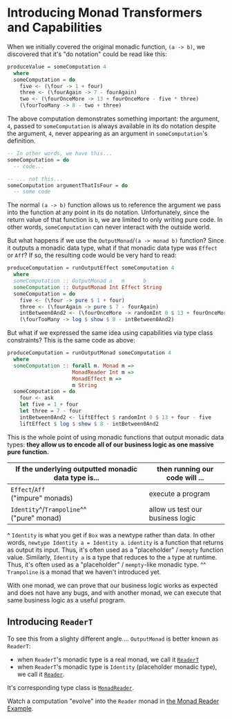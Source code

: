 # Introducing Monad Transformers and Capabilities

When we initially covered the original monadic function, `(a -> b)`, we discovered that it's "do notation" could be read like this:
```purescript
produceValue = someComputation 4
  where
  someComputation = do
    five <- (\four -> 1 + four)
    three <- (\fourAgain -> 7 - fourAgain)
    two <- (\fourOnceMore -> 13 + fourOnceMore - five * three)
    (\fourTooMany -> 8 - two + three)
```

The above computation demonstrates something important: the argument, `4`, passed to `someComputation` is always available in its do notation despite the argument, `4`, never appearing as an argument in `someComputation`'s definition.
```purescript
-- In other words, we have this...
someComputation = do
  -- code...

-- ... not this...
someComputation argumentThatIsFour = do
  -- some code
```

The normal `(a -> b)` function allows us to reference the argument we pass into the function at any point in its do notation. Unfortunately, since the return value of that function is `b`, we are limited to only writing pure code. In other words, `someComputation` can never interact with the outside world.

But what happens if we use the `OutputMonad`/`(a -> monad b)` function? Since it outputs a monadic data type, what if that monadic data type was `Effect` or `Aff`? If so, the resulting code would be very hard to read:

```purescript
produceComputation = runOutputEffect someComputation 4
  where                                                                     {-
  someComputation :: OutputMonad a   m      b                               -}
  someComputation :: OutputMonad Int Effect String
  someComputation = do
    five <- (\four -> pure $ 1 + four)
    three <- (\fourAgain -> pure $ 7 - fourAgain)
    intBetween0And2 <- (\fourOnceMore -> randomInt 0 $ 13 + fourOnceMore - five)
    (\fourTooMany -> log $ show $ 8 - intBetween0And2)
```

But what if we expressed the same idea using capabilities via type class constraints? This is the same code as above:
```purescript
produceComputation = runOutputMonad someComputation 4
  where
  someComputation :: forall m. Monad m =>
                     MonadReader Int m =>
                     MonadEffect m =>
                     m String
  someComputation = do
    four <- ask
    let five = 1 + four
    let three = 7 - four
    intBetween0And2 <- liftEffect $ randomInt 0 $ 13 + four - five
    liftEffect $ log $ show $ 8 - intBetween0And2
```

This is the whole point of using monadic functions that output monadic data types: **they allow us to encode all of our business logic as one massive pure function.**

| If the underlying outputted monadic data type is... | then running our code will ...
| - | - |
| `Effect`/`Aff`<br>("impure" monads) | execute a program |
| `Identity`^/`Trampoline`^^<br>("pure" monad) | allow us test our business logic |

^ `Identity` is what you get if `Box` was a newtype rather than data. In other words, `newtype Identity a = Identity a`. `identity` is a function that returns as output its input. Thus, it's often used as a "placeholder" / `mempty` function value. Similarly, `Identity a` is a type that reduces to the `a` type at runtime. Thus, it's often used as a "placeholder" / `mempty`-like monadic type.
^^ `Trampoline` is a monad that we haven't introduced yet.

With one monad, we can prove that our business logic works as expected and does not have any bugs, and with another monad, we can execute that same business logic as a useful program.

## Introducing `ReaderT`

To see this from a slighty different angle.... `OutputMonad` is better known as `ReaderT`:
- when `ReaderT`'s monadic type is a real monad, we call it [`ReaderT`](https://pursuit.purescript.org/packages/purescript-transformers/4.2.0/docs/Control.Monad.Reader.Trans#t:ReaderT)
- when `ReaderT`'s monadic type is `Identity` (placeholder monadic type), we call it [`Reader`](https://pursuit.purescript.org/packages/purescript-transformers/4.2.0/docs/Control.Monad.Reader).

It's corresponding type class is [`MonadReader`](https://pursuit.purescript.org/packages/purescript-transformers/4.2.0/docs/Control.Monad.Reader.Class).

Watch a computation "evolve" into the `Reader` monad in [the Monad Reader Example](https://gist.github.com/rlucha/696ca604c9744ad11aff7d46b1706de7).
